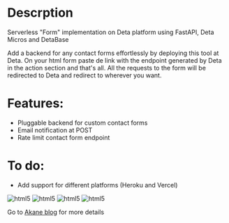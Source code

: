 # Descrption
Serverless "Form" implementation on Deta platform using FastAPI, Deta Micros and DetaBase

Add a backend for any contact forms effortlessly by deploying this tool at Deta. On your html form paste de link with the endpoint generated by Deta in the action section and that's all. All the requests to the form will be redirected to Deta and redirect to wherever you want.

# Features:

* Pluggable backend for custom contact forms
* Email notification at POST
* Rate limit contact form endpoint 

# To do:

* Add support for different platforms (Heroku and Vercel)
 

<img src="https://cdn.jsdelivr.net/gh/cgmark101/CDN-stuff@main/dist/img/form-back.png" alt="html5" style="max-width:100%">

<img src="https://cdn.jsdelivr.net/gh/cgmark101/CDN-stuff@main/dist/img/form-front.png" alt="html5" style="max-width:100%;">

<img src="https://cdn.jsdelivr.net/gh/cgmark101/CDN-stuff/dist/img/frame-form.png" alt="html5"  style="max-width:100%;">

<img src="https://cdn.jsdelivr.net/gh/cgmark101/CDN-stuff@main/dist/img/deta-akane-contact.png" alt="html5" style="max-width:100%;">

Go to [Akane blog](https://akane.ga/articles/email-post/) for more details
